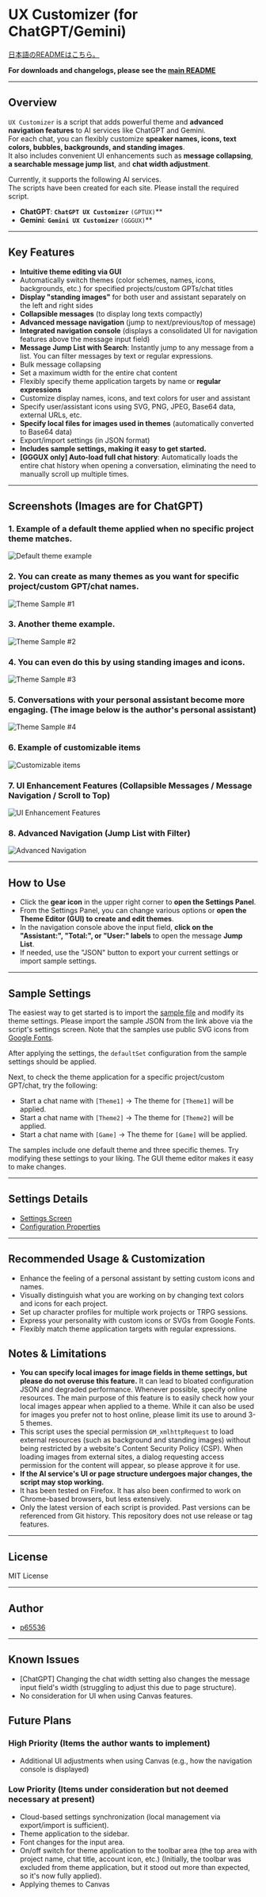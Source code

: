 # UX Customizer (for ChatGPT/Gemini)

[日本語のREADMEはこちら。](./README_ja.md)

**For downloads and changelogs, please see the [main README](../../README.md)**

---

## Overview

`UX Customizer` is a script that adds powerful theme and **advanced navigation features** to AI services like ChatGPT and Gemini.  
For each chat, you can flexibly customize **speaker names, icons, text colors, bubbles, backgrounds, and standing images**.  
It also includes convenient UI enhancements such as **message collapsing**, **a searchable message jump list**, and **chat width adjustment**.

Currently, it supports the following AI services.  
The scripts have been created for each site. Please install the required script.

 - **ChatGPT**: **`ChatGPT UX Customizer`** `(GPTUX)`**
 - **Gemini**: **`Gemini UX Customizer`** `(GGGUX)`**

---

## Key Features

* **Intuitive theme editing via GUI**
* Automatically switch themes (color schemes, names, icons, backgrounds, etc.) for specified projects/custom GPTs/chat titles
* **Display "standing images"** for both user and assistant separately on the left and right sides
* **Collapsible messages** (to display long texts compactly)
* **Advanced message navigation** (jump to next/previous/top of message)
* **Integrated navigation console** (displays a consolidated UI for navigation features above the message input field)
* **Message Jump List with Search**: Instantly jump to any message from a list. You can filter messages by text or regular expressions.
* Bulk message collapsing
* Set a maximum width for the entire chat content
* Flexibly specify theme application targets by name or **regular expressions**
* Customize display names, icons, and text colors for user and assistant
* Specify user/assistant icons using SVG, PNG, JPEG, Base64 data, external URLs, etc.
* **Specify local files for images used in themes** (automatically converted to Base64 data)
* Export/import settings (in JSON format)
* **Includes sample settings, making it easy to get started.**
* **[GGGUX only] Auto-load full chat history**: Automatically loads the entire chat history when opening a conversation, eliminating the need to manually scroll up multiple times.  

---

## Screenshots (Images are for ChatGPT)

### 1. Example of a default theme applied when no specific project theme matches.

![Default theme example](./images/theme_sample_default.webp)

### 2. You can create as many themes as you want for specific project/custom GPT/chat names.

![Theme Sample #1](./images/theme_sample_theme1.webp)

### 3. Another theme example.

![Theme Sample #2](./images/theme_sample_theme2.webp)

### 4. You can even do this by using standing images and icons.

![Theme Sample #3](./images/theme_sample_game.webp)

### 5. Conversations with your personal assistant become more engaging. (The image below is the author's personal assistant)

![Theme Sample #4](./images/theme_sample_haruna.webp)

### 6. Example of customizable items

![Customizable items](./images/customizable_items.webp)

### 7. UI Enhancement Features (Collapsible Messages / Message Navigation / Scroll to Top)

![UI Enhancement Features](./images/features.webp)

### 8. Advanced Navigation (Jump List with Filter)

![Advanced Navigation](./images/navigation.webp)

---

## How to Use

* Click the **gear icon** in the upper right corner to **open the Settings Panel**.
* From the Settings Panel, you can change various options or **open the Theme Editor (GUI) to create and edit themes**.
* In the navigation console above the input field, **click on the "Assistant:", "Total:", or "User:" labels** to open the message **Jump List**.
* If needed, use the "JSON" button to export your current settings or import sample settings.

---

## Sample Settings

The easiest way to get started is to import the [sample file](https://raw.githubusercontent.com/p65536/AI-UX-Customizer/main/samples/UX-Customizer/theme_presets.json) and modify its theme settings.
Please import the sample JSON from the link above via the script's settings screen. Note that the samples use public SVG icons from [Google Fonts](https://fonts.google.com/icons).

After applying the settings, the `defaultSet` configuration from the sample settings should be applied.

Next, to check the theme application for a specific project/custom GPT/chat, try the following:

* Start a chat name with `[Theme1]` -> The theme for `[Theme1]` will be applied.
* Start a chat name with `[Theme2]` -> The theme for `[Theme2]` will be applied.
* Start a chat name with `[Game]` -> The theme for `[Game]` will be applied.

The samples include one default theme and three specific themes.
Try modifying these settings to your liking. The GUI theme editor makes it easy to make changes.

---

## Settings Details

-   [Settings Screen](./settings.md)
-   [Configuration Properties](./manual_json.md)

---

## Recommended Usage & Customization

  * Enhance the feeling of a personal assistant by setting custom icons and names.
  * Visually distinguish what you are working on by changing text colors and icons for each project.
  * Set up character profiles for multiple work projects or TRPG sessions.
  * Express your personality with custom icons or SVGs from Google Fonts.
  * Flexibly match theme application targets with regular expressions.

## Notes & Limitations

  * **You can specify local images for image fields in theme settings, but please do not overuse this feature.** It can lead to bloated configuration JSON and degraded performance. Whenever possible, specify online resources. The main purpose of this feature is to easily check how your local images appear when applied to a theme. While it can also be used for images you prefer not to host online, please limit its use to around 3-5 themes.
  * This script uses the special permission `GM_xmlhttpRequest` to load external resources (such as background and standing images) without being restricted by a website's Content Security Policy (CSP). When loading images from external sites, a dialog requesting access permission for the content will appear, so please approve it for use.
  * **If the AI service's UI or page structure undergoes major changes, the script may stop working.**
  * It has been tested on Firefox. It has also been confirmed to work on Chrome-based browsers, but less extensively.
  * Only the latest version of each script is provided. Past versions can be referenced from Git history. This repository does not use release or tag features.

-----

## License

MIT License

-----

## Author

  * [p65536](https://github.com/p65536)

-----

## Known Issues

  * [ChatGPT] Changing the chat width setting also changes the message input field's width (struggling to adjust this due to page structure).
  * No consideration for UI when using Canvas features.

## Future Plans

### High Priority (Items the author wants to implement)

  * Additional UI adjustments when using Canvas (e.g., how the navigation console is displayed)
  
### Low Priority (Items under consideration but not deemed necessary at present)

  * Cloud-based settings synchronization (local management via export/import is sufficient).
  * Theme application to the sidebar.
  * Font changes for the input area.
  * On/off switch for theme application to the toolbar area (the top area with project name, chat title, account icon, etc.) (Initially, the toolbar was excluded from theme application, but it stood out more than expected, so it's now fully applied).
  * Applying themes to Canvas

